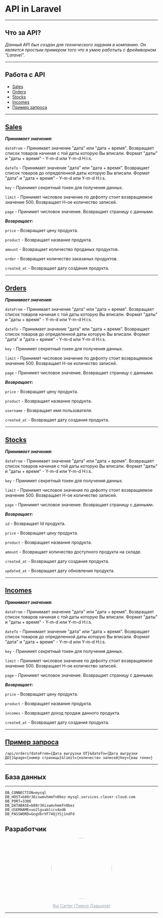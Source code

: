 # API in Laravel
___
## Что за API?

<em>Данный API был создан для технического задания в компанию.
Он является простым примером того что я умею работыть с фреймворком "Laravel".</em>

___
## Работа с API

- [Sales](#sales)
- [Orders](#orders)
- [Stocks](#stocks)
- [Incomes](#incomes)
- [Пример запроса](#Пример-запроса)
___
## [Sales](#sales)

<b><em>Принимает значения:</em></b> 

```dateFrom``` - Принимает значение "дата" или "дата + время". Возвращает список товаров начиная с той даты которую Вы вписали.
Формат "даты" и "даты + время" - Y-m-d или Y-m-d H:i:s. 

```dateTo``` - Принимает значение "дата" или "дата + время". Возвращает список товаров до определенной даты которую Вы вписали.
Формат "дата" и "дата + время" - Y-m-d или Y-m-d H:i:s. 

```key``` - Принимет секретный токен для получения данных.

```limit``` - Принимет числовое значение по дефолту стоит возвращяемое значение 500. Возвращает Н-ое количество записей.

```page``` - Принимет числовое значение. Возвращает страницу с данными.

<b><em>Возвращает:</em></b>

```price``` - Возвращает цену продукта.

```product``` - Возвращает название продукта.

```amount``` - Возвращает количество проданых продуктов.

```order``` - Возвращает количество заказаных продуктов.

```created_at``` - Возвращает дату создания продукта.

___
## [Orders](#orders)

<b><em>Принимает значения:</em></b> 

```dateFrom``` - Принимает значение "дата" или "дата + время". Возвращает список товаров начиная с той даты которую Вы вписали.
Формат "даты" и "даты + время" - Y-m-d или Y-m-d H:i:s. 

```dateTo``` - Принимает значение "дата" или "дата + время". Возвращает список товаров до определенной даты которую Вы вписали.
Формат "дата" и "дата + время" - Y-m-d или Y-m-d H:i:s. 

```key``` - Принимет секретный токен для получения данных.

```limit``` - Принимет числовое значение по дефолту стоит возвращяемое значение 500. Возвращает Н-ое количество записей.

```page``` - Принимет числовое значение. Возвращает страницу с данными.

<b><em>Возвращает:</em></b>

```price``` - Возвращает цену продукта.

```product``` - Возвращает название продукта.

```username``` - Возвращает имя пользователя.

```created_at``` - Возвращает дату создания продукта.

___
## [Stocks](#stocks)

<b><em>Принимает значения:</em></b> 

```dateFrom``` - Принимает значение "дата" или "дата + время". Возвращает список товаров начиная с той даты которую Вы вписали.
Формат "даты" и "даты + время" - Y-m-d или Y-m-d H:i:s. 

```key``` - Принимет секретный токен для получения данных.

```limit``` - Принимет числовое значение по дефолту стоит возвращяемое значение 500. Возвращает Н-ое количество записей.

```page``` - Принимет числовое значение. Возвращает страницу с данными.

<b><em>Возвращает:</em></b>

```id``` - Возвращает Id продукта.

```price``` - Возвращает цену продукта.

```product``` - Возвращает название продукта.

```amount``` - Возвращает количество доступного продукта на складе.

```created_at``` - Возвращает дату создания продукта.

```updated_at``` - Возвращает дату обновления продукта.

___
## [Incomes](#incomes)

<b><em>Принимает значения:</em></b> 

```dateFrom``` - Принимает значение "дата" или "дата + время". Возвращает список товаров начиная с той даты которую Вы вписали.
Формат "даты" и "даты + время" - Y-m-d или Y-m-d H:i:s. 

```dateTo``` - Принимает значение "дата" или "дата + время". Возвращает список товаров до определенной даты которую Вы вписали.
Формат "дата" и "дата + время" - Y-m-d или Y-m-d H:i:s. 

```key``` - Принимет секретный токен для получения данных.

```limit``` - Принимет числовое значение по дефолту стоит возвращяемое значение 500. Возвращает Н-ое количество записей.

```page``` - Принимет числовое значение. Возвращает страницу с данными.

<b><em>Возвращает:</em></b>

```price``` - Возвращает цену продукта.

```product``` - Возвращает название продукта.

```incomes``` - Возвращает доход продаж данного продукта.

```created_at``` - Возвращает дату создания продукта.

___
## [Пример запроса](#Пример-запроса)

```
/api/orders?dateFrom={Дата выгрузки ОТ}&dateTo={Дата выгрузки ДО}}&page={номер страницы}&limit={количество записей}key={ваш токен}
```
___

## База данных
___
```
DB_CONNECTION=mysql
DB_HOST=b80r36iswmvhmmfn0bez-mysql.services.clever-cloud.com
DB_PORT=3306
DB_DATABASE=b80r36iswmvhmmfn0bez
DB_USERNAME=uo2lgvablccv4od6
DB_PASSWORD=GogVbrVF74QjYSj1ndFd
```

## Разработчик

<p align="center">
  <img src="https://avatars.githubusercontent.com/u/79089275?s=400&u=17a1fabcbae6fe4875bf049e57d03a6416b90a22&v=4" style="width: 200px; height: 200px;  border-radius: 50%;">
</p>

<p align="center">
  <a href="https://github.com/URLbug" style="color: #9ca3af">Rui Carter (Тимур Давыдов)</a>
</p>

___
